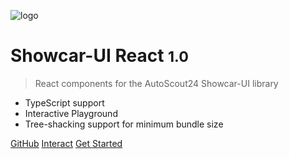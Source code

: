 ![logo](https://upload.wikimedia.org/wikipedia/commons/thumb/f/fa/AutoScout24_logo.svg/100px-AutoScout24_logo.svg.png)

# Showcar-UI React <small>1.0</small>

> React components for the AutoScout24 Showcar-UI library

- TypeScript support
- Interactive Playground
- Tree-shacking support for minimum bundle size

[GitHub](https://github.com/Scout24/showcar-react/)
[Interact](LINK_TO_STORYBOOK_PAGE)
[Get Started](#welcome)
